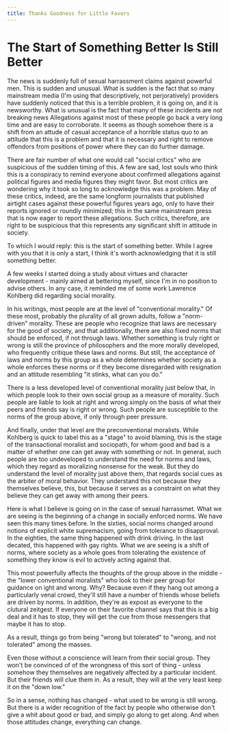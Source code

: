 ```yaml
---
title: Thanks Goodness for Little Favors
---
```

# The Start of Something Better Is Still Better

The news is suddenly full of sexual harrassment claims against
powerful men. This is sudden and unusual. What is sudden is the fact
that so many mainstream media (I'm using that descriptively, not
perjoratively) providers have suddenly noticed that this is a terrible
problem, it is going on, and it is newsworthy. What is unusual is the
fact that many of these incidents are not breaking news Allegations
against most of these people go back a very long time and are easy to
corroborate. It seems as though somehow there is a shift from an
attude of casual acceptance of a horrible status quo to an attitude
that this is a problem and that it is necessary and right to remove
offendors from positions of power where they can do further damage.

There are fair number of what one would call "social critics" who are
suspicious of the sudden timing of this. A few are sad, lost souls who
think this is a conspiracy to remind everyone about confirmed
allegations against political figures and media figures they might
favor. But most critics are wondering why it took so long to
acknowledge this was a problem. May of these critics, indeed, are the
same longform journalists that published airtight cases against these
powerful figures years ago, only to have their reports ignored or
roundly minimized; this in the same mainstream press that is now eager
to report these allegations. Such critics, therefore, are right to be
suspicious that this represents any significant shift in attitude in
society.

To which I would reply: this is the start of something better. While I
agree with you that it is only a start, I think it's worth
acknowledging that it is still something better.

A few weeks I started doing a study about virtues and character
development - mainly aimed at bettering myself, since I'm in no
position to advise others. In any case, it reminded me of some work
Lawrence Kohlberg did regarding social morality.

In his writings, most people are at the level of "conventional
morality." Of these most, probably the plurality of all grown adults,
follow a "norm-driven" morality. These are people who recognize that
laws are necessary for the good of society, and that additionally,
there are also fixed norms that should be enforced, if not through
laws. Whether something is truly right or wrong is still the province
of philosophers and the more morally developed, who frequently
critique these laws and norms. But still, the acceptance of laws and
norms by this group as a whole determines whether society as a whole
enforces these norms or if they become disregarded with resignation
and an attitude resembling "it stinks, what can you do."

There is a less developed level of conventional morality just below
that, in which people look to their own social group as a measure of
morality. Such people are liable to look at right and wrong simply on
the basis of what their peers and friends say is right or wrong. Such
people are susceptible to the norms of the group above, if only
through peer pressure.

And finally, under that level are the preconventional moralists. While
Kohlberg is quick to label this as a "stage" to avoid blaming, this is
the stage of the transactional moralist and sociopath, for whom good
and bad is a matter of whether one can get away with something or
not. In general, such people are too undeveloped  to
understand the need for norms and laws, which they regard as
moralizing nonsense for the weak. But they do understand the level of
morality just above them, that regards social cues as the arbiter of
moral behavior. They understand this not because they themselves
believe, this, but because it serves as a constraint on what they
believe they can get away with among their peers.

Here is what I believe is going on in the case of sexual
harrassmet. What we are seeing is the beginning of a change in
socially enforced norms. We have seen this many times before. In the
sixties, social norms changed around notions of explicit white
supremacism, going from tolerance to disapproval. In the eighties, the
same thing happened with drink driving. In the last decated, this
happened with gay rights. What we are seeing is a shift of norms,
where society as a whole goes from tolerating the existence of
something they know is evil to actively acting against that.

This most powerfully affects the thoughts of the group above in the
middle - the "lower conventional moralists" who look to their peer
group for guidance on ight and wrong. Why? Because even if they hang
out among a particularly venal crowd, they'll still have a number of
friends whose beliefs are driven by norms. In addition, they're as
expost as everyone to the clutural zeitgest. If everyone on their
favorite channel says that this is a big deal and it has to stop, they
will get the cue from those messengers that maybe it has to stop.

As a result, things go from being "wrong but tolerated" to "wrong, and
not tolerated" among the masses.

Even those without a conscience will learn from their social
group. They won't be convinced of of the wrongness of this sort of
thing - unless somehow they themselves are negatively affected by a
particular incident. But their friends will clue them in. As a result,
they will at the very least keep it on the "down low."

So in a sense, nothing has changed - what used to be wrong is still
wrong. But there is a wider recognition of the fact by people who
otherwise don't give a whit about good or bad, and simply go along to
get along. And when those attitudes change, everything can change.
